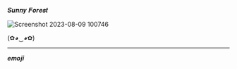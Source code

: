 𝑺𝒖𝒏𝒏𝒚 𝑭𝒐𝒓𝒆𝒔𝒕

![Screenshot 2023-08-09 100746](https://github.com/noriakeivanfard/pythonClass/assets/137643989/f6281fe4-e7a4-4d1c-a4cc-6d58a53343fe)

(✿◕‿◕✿)
____________________________________________________________________________________________________________________________________

𝒆𝒎𝒐𝒋𝒊


